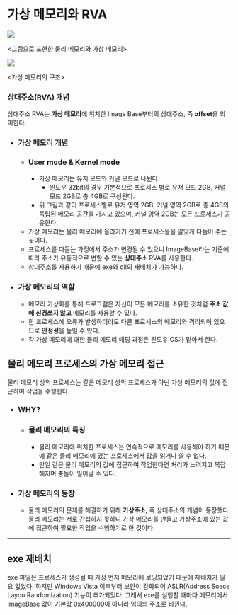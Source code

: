 # 가상 메모리와 RVA

![](https://images.velog.io/images/kmk9502/post/d33a5076-473b-45a1-9810-53e218ae47d5/Inked%EC%A0%88%EB%8C%80%EC%A3%BC%EC%86%8C%EC%99%80%20%EC%83%81%EB%8C%80%EC%A3%BC%EC%86%8C%20%EC%84%A4%EB%AA%85_LI.jpg)

<그림으로 표현한 물리 메모리와 가상 메모리>

![](https://images.velog.io/images/kmk9502/post/2dcda5e0-0dbc-497d-97c1-df3a146ccc5e/%EA%B0%80%EC%83%81%20%EB%A9%94%EB%AA%A8%EB%A6%AC%20%EA%B5%AC%EC%A1%B0_%EC%88%98%EC%A0%95.png)

<가상 메모리의 구조>

### 상대주소(RVA) 개념

상대주소 RVA는 **가상 메모리**에 위치한 Image Base부터의 상대주소, 즉 **offset**을 의미한다.
- ### 가상 메모리 개념
  - ### User mode & Kernel mode
    - 가상 메모리는 유저 모드와 커널 모드로 나뉜다.
      - 윈도우 32bit의 경우 기본적으로 프로세스 별로 유저 모드 2GB, 커널 모드 2GB로 총 4GB로 구성된다.
    - 위 그림과 같이 프로세스별로 유저 영역 2GB, 커널 영역 2GB로 총 4GB의 독립된 메모리 공간을 가지고 있으며, 커널 영역 2GB는 모든 프로세스가 공유한다.
  - 가상 메모리는 물리 메모리에 올라가기 전에 프로세스들을 알맞게 다듬어 주는 곳이다. 
  - 프로세스를 다듬는 과정에서 주소가 변경될 수 있으니 ImageBase라는 기준에 따라 주소가 유동적으로 변할 수 있는 **상대주소** RVA를 사용한다. 
  - 상대주소를 사용하기 때문에 exe와 dll의 재배치가 가능하다. 
- ### 가상 메모리의 역할
  - 메모리 가상화를 통해 프로그램은 자신이 모든 메모리를 소유한 것처럼 **주소 값에 신경쓰지 않고** 메모리를 사용할 수 있다.
  - 한 프로세스에 오류가 발생하더라도 다른 프로세스의 메모리와 격리되어 있으므로 **안정성**을 높일 수 있다.
  - 각 가상 메모리에 대한 물리 메모리 매핑 과정은 윈도우 OS가 맡아서 한다.

## 물리 메모리 프로세스의 가상 메모리 접근

물리 메모리 상의 프로세스는 같은 메모리 상의 프로세스가 아닌 가상 메모리의 값에 접근하여 작업을 수행한다.

- ### WHY?
  - ### 물리 메모리의 특징
    - 물리 메모리에 위치한 프로세스는 연속적으로 메모리를 사용해야 하기 때문에 같은 물리 메모리에 있는 프로세스에서 값을 읽거나 쓸 수 없다.
    - 만일 같은 물리 메모리의 값에 접근하여 작업한다면 처리가 느려지고 복잡해지며 충돌이 일어날 수 있다.
- ### 가상 메모리의 등장
  - 물리 메모리의 문제를 해결하기 위해 **가상주소**, 즉 상대주소의 개념이 등장했다. 물리 메모리는 서로 간섭하지 못하니 가상 메모리를 만들고 가상주소에 있는 값에 접근하여 필요한 작업을 수행하기로 한 것이다.

---
## exe 재배치

exe 파일은 프로세스가 생성될 때 가장 먼저 메모리에 로딩되었기 때문에 재배치가 필요 없었다.
하지만 Windows Vista 이후부터 보안이 강화되어 ASLR(Address Soace Layou Randomization) 기능이 추가되었다. 그래서 exe를 실행할 때마다 메모리에서 ImageBase 값이 기본값 0x400000이 아니라 임의의 주소로 바뀐다.